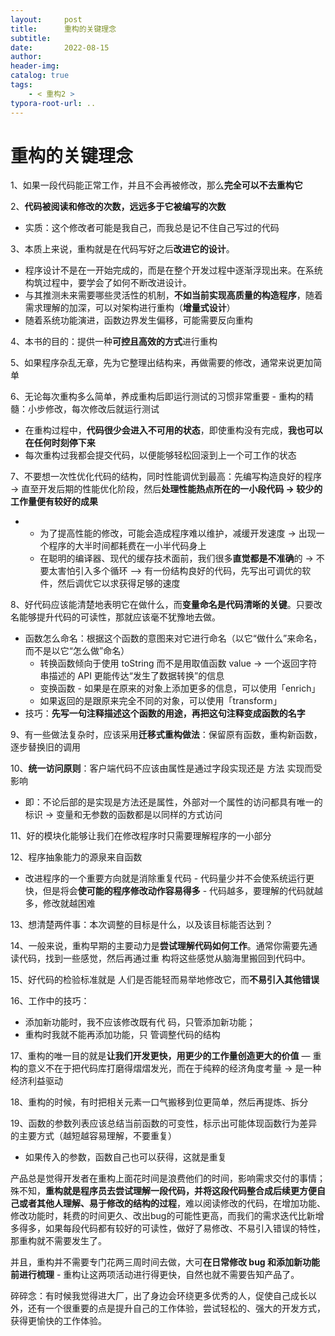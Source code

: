 ```yaml
---
layout:     post
title:      重构的关键理念
subtitle:  
date:       2022-08-15
author:     
header-img: 
catalog: true
tags:
    - < 重构2 >
typora-root-url: ..
---
```


# 重构的关键理念

1、如果一段代码能正常工作，并且不会再被修改，那么**完全可以不去重构它**

2、**代码被阅读和修改的次数，远远多于它被编写的次数**

- 实质：这个修改者可能是我自己，而我总是记不住自己写过的代码

3、本质上来说，重构就是在代码写好之后**改进它的设计**。

- 程序设计不是在一开始完成的，而是在整个开发过程中逐渐浮现出来。在系统构筑过程中，要学会了如何不断改进设计。
- 与其推测未来需要哪些灵活性的机制，**不如当前实现高质量的构造程序**，随着需求理解的加深，可以对架构进行重构（**增量式设计**）
- 随着系统功能演进，函数边界发生偏移，可能需要反向重构

4、本书的目的：提供一种**可控且高效的方式**进行重构

5、如果程序杂乱无章，先为它整理出结构来，再做需要的修改，通常来说更加简单

6、无论每次重构多么简单，养成重构后即运行测试的习惯非常重要 - 重构的精髓：小步修改，每次修改后就运行测试

- 在重构过程中，**代码很少会进入不可用的状态**，即使重构没有完成，**我也可以在任何时刻停下来**
- 每次重构过我都会提交代码，以便能够轻松回滚到上一个可工作的状态

7、不要想一次性优化代码的结构，同时性能调优到最高：先编写构造良好的程序 -> 直至开发后期的性能优化阶段，然后**处理性能热点所在的一小段代码 -> 较少的工作量便有较好的成果**

- - 为了提高性能的修改，可能会造成程序难以维护，减缓开发速度 -> 出现一个程序的大半时间都耗费在一小半代码身上
  - 在聪明的编译器、现代的缓存技术面前，我们很多**直觉都是不准确**的 -> 不要太害怕引入多个循环 --> 有一份结构良好的代码，先写出可调优的软件，然后调优它以求获得足够的速度

8、好代码应该能清楚地表明它在做什么，而**变量命名是代码清晰的关键**。只要改名能够提升代码的可读性，那就应该毫不犹豫地去做。

- 函数怎么命名：根据这个函数的意图来对它进行命名（以它“做什么”来命名，而不是以它“怎么做”命名）
  - 转换函数倾向于使用 toString 而不是用取值函数 value -> 一个返回字符串描述的 API 更能传达“发生了数据转换”的信息
  - 变换函数 - 如果是在原来的对象上添加更多的信息，可以使用「enrich」
  - 如果返回的是跟原来完全不同的对象，可以使用「transform」
- 技巧：**先写一句注释描述这个函数的用途，再把这句注释变成函数的名字**

9、有一些做法复杂时，应该采用**迁移式重构做法**：保留原有函数，重构新函数，逐步替换旧的调用

10、**统一访问原则**：客户端代码不应该由属性是通过字段实现还是 方法 实现而受影响

- 即：不论后部的是实现是方法还是属性，外部对一个属性的访问都具有唯一的标识 -> 变量和无参数的函数都是以同样的方式访问

11、好的模块化能够让我们在修改程序时只需要理解程序的一小部分

12、程序抽象能力的源泉来自函数

- 改进程序的一个重要方向就是消除重复代码 - 代码量少并不会使系统运行更快，但是将会**使可能的程序修改动作容易得多** - 代码越多，要理解的代码就越多，修改就越困难

13、想清楚两件事：本次调整的目标是什么，以及该目标能否达到？

14、一般来说，重构早期的主要动力是**尝试理解代码如何工作**。通常你需要先通读代码，找到一些感觉，然后再通过重 构将这些感觉从脑海里搬回到代码中。

15、好代码的检验标准就是 人们是否能轻而易举地修改它，而**不易引入其他错误**

16、工作中的技巧：

- 添加新功能时，我不应该修改既有代 码，只管添加新功能；
- 重构时我就不能再添加功能，只 管调整代码的结构

17、重构的唯一目的就是**让我们开发更快，用更少的工作量创造更大的价值** — 重构的意义不在于把代码库打磨得熠熠发光，而在于纯粹的经济角度考量 -> 是一种经济利益驱动

18、重构的时候，有时把相关元素一口气搬移到位更简单，然后再提炼、拆分

19、函数的参数列表应该总结当前函数的可变性，标示出可能体现函数行为差异的主要方式（越短越容易理解，不要重复）

- 如果传入的参数，函数自己也可以获得，这就是重复



产品总是觉得开发者在重构上面花时间是浪费他们的时间，影响需求交付的事情；殊不知，**重构就是程序员去尝试理解一段代码，并将这段代码整合成后续更方便自己或者其他人理解、易于修改的结构的过程**，难以阅读修改的代码，在增加功能、修改功能时，耗费的时间更久、改出bug的可能性更高，而我们的需求迭代比新增多得多，如果每段代码都有较好的可读性，做好了易修改、不易引入错误的特性，那重构就不需要发生了。

并且，重构并不需要专门花两三周时间去做，大可**在日常修改 bug 和添加新功能前进行梳理** - 重构让这两项活动进行得更快，自然也就不需要告知产品了。

碎碎念：有时候我觉得进大厂，出了身边会环绕更多优秀的人，促使自己成长以外，还有一个很重要的点是提升自己的工作体验，尝试轻松的、强大的开发方式，获得更愉快的工作体验。
